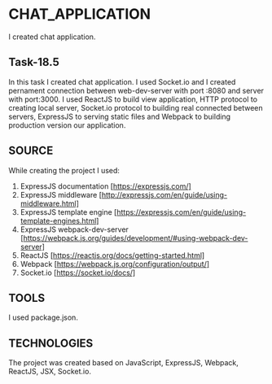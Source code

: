 # CHAT_APPLICATION

I created chat application.

## Task-18.5

In this task I created chat application. I used Socket.io and I created pernament connection between web-dev-server with port :8080 and server with port:3000. I used ReactJS to build view application, HTTP protocol to creating local server, Socket.io protocol to building real connected between servers, ExpressJS to serving static files and Webpack to building production version our application.

## SOURCE 
While creating the project I used: 
1. ExpressJS documentation [https://expressjs.com/]
2. ExpressJS middleware [http://expressjs.com/en/guide/using-middleware.html]
3. ExpressJS template engine [https://expressjs.com/en/guide/using-template-engines.html]
4. ExpressJS webpack-dev-server [https://webpack.js.org/guides/development/#using-webpack-dev-server]
5. ReactJS [https://reactjs.org/docs/getting-started.html]
6. Webpack [https://webpack.js.org/configuration/output/]
7. Socket.io [https://socket.io/docs/]

## TOOLS 
I used package.json.

## TECHNOLOGIES 
The project was created based on JavaScript, ExpressJS, Webpack, ReactJS, JSX, Socket.io.
